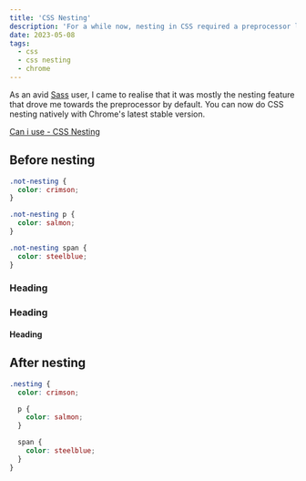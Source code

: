 ```yaml
---
title: 'CSS Nesting'
description: 'For a while now, nesting in CSS required a preprocessor like Sass. Now it is built into the language natively.'
date: 2023-05-08
tags:
  - css
  - css nesting
  - chrome
---
```


As an avid [Sass](https://sass-lang.com/) user, I came to realise that it was mostly the nesting feature that drove me towards the preprocessor by default. You can now do CSS nesting natively with Chrome's latest stable version.

[Can i use - CSS Nesting](https://caniuse.com/css-nesting)

## Before nesting

```css
.not-nesting {
  color: crimson;
}

.not-nesting p {
  color: salmon;
}

.not-nesting span {
  color: steelblue;
}
```

### Heading

### Heading

#### Heading

## After nesting

```css
.nesting {
  color: crimson;

  p {
    color: salmon;
  }

  span {
    color: steelblue;
  }
}
```
